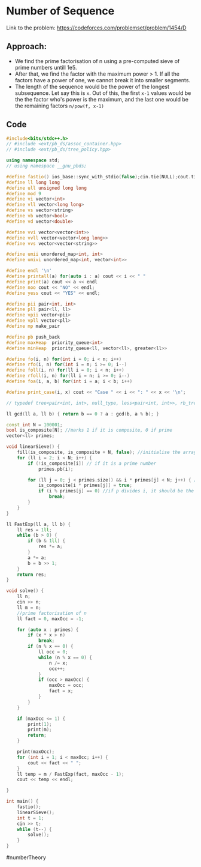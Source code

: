 # Number of Sequence
 Link to the problem: https://codeforces.com/problemset/problem/1454/D

## Approach:
- We find the prime factorisation of n using a pre-computed sieve of prime numbers untill 1e5. 
- After that, we find the factor with the maximum power > 1. If all the factors have a power of one, we cannot break it into smaller segments. 
- The length of the sequence would be the power of the longest subsequence. Let say this is `x`. Out of this, the first `x-1` values would be the the factor who's power is the maximum, and the last one would be the remaining factors `n/pow(f, x-1)`

## Code
```cpp
#include<bits/stdc++.h>
// #include <ext/pb_ds/assoc_container.hpp>
// #include <ext/pb_ds/tree_policy.hpp>

using namespace std;
// using namespace __gnu_pbds;

#define fastio() ios_base::sync_with_stdio(false);cin.tie(NULL);cout.tie(NULL)
#define ll long long
#define ull unsigned long long
#define mod 9
#define vi vector<int>
#define vll vector<long long>
#define vs vector<string>
#define vb vector<bool>
#define vd vector<double>

#define vvi vector<vector<int>>
#define vvll vector<vector<long long>>
#define vvs vector<vector<string>>

#define umii unordered_map<int, int>
#define umivi unordered_map<int, vector<int>>

#define endl '\n'
#define printall(a) for(auto i : a) cout << i << " "
#define print(a) cout << a << endl
#define noo cout << "NO" << endl;
#define yess cout << "YES" << endl;

#define pii pair<int, int>
#define pll pair<ll, ll>
#define vpii vector<pii>
#define vpll vector<pll>
#define mp make_pair

#define pb push_back
#define maxHeap  priority_queue<int>
#define minHeap  priority_queue<ll, vector<ll>, greater<ll>>

#define fo(i, n) for(int i = 0; i < n; i++)
#define rfo(i, n) for(int i = n; i >= 0; i--)
#define foll(i, n) for(ll i = 0; i < n; i++)
#define rfoll(i, n) for(ll i = n; i >= 0; i--)
#define foa(i, a, b) for(int i = a; i < b; i++)

#define print_case(i, x) cout << "Case " << i << ": " << x << '\n';

// typedef tree<pair<int, int>, null_type, less<pair<int, int>>, rb_tree_tag, tree_order_statistics_node_update> pbds;

ll gcd(ll a, ll b) { return b == 0 ? a : gcd(b, a % b); }

const int N = 100001;
bool is_composite[N]; //marks 1 if it is composite, 0 if prime
vector<ll> primes;

void linearSieve() {
	fill(is_composite, is_composite + N, false); //initialise the array as prime initially
	for (ll i = 2; i < N; i++) {
		if (!is_composite[i]) // if it is a prime number
			primes.pb(i);

		for (ll j = 0; j < primes.size() && i * primes[j] < N; j++) { //this loop runs for all numbers, prime and composite
			is_composite[i * primes[j]] = true;
			if (i % primes[j] == 0) //if p divides i, it should be the smallest prime that does that.
				break;
		}
	}
}

ll FastExp(ll a, ll b) {
	ll res = 1ll;
	while (b > 0) {
		if (b & 1ll) {
			res *= a;
		}
		a *= a;
		b = b >> 1;
	}
	return res;
}

void solve() {
	ll n;
	cin >> n;
	ll m = n;
	//prime factorisation of n
	ll fact = 0, maxOcc = -1;

	for (auto x : primes) {
		if (x * x > n)
			break;
		if (n % x == 0) {
			ll occ = 0;
			while (n % x == 0) {
				n /= x;
				occ++;
			}
			if (occ > maxOcc) {
				maxOcc = occ;
				fact = x;
			}
		}
	}

	if (maxOcc <= 1) {
		print(1);
		print(m);
		return;
	}

	print(maxOcc);
	for (int i = 1; i < maxOcc; i++) {
		cout << fact << " ";
	}
	ll temp = m / FastExp(fact, maxOcc - 1);
	cout << temp << endl;

}

int main() {
	fastio();
	linearSieve();
	int t = 1;
	cin >> t;
	while (t--) {
		solve();
	}
}
```
#numberTheory 